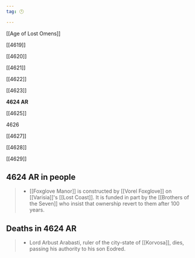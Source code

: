 ```yaml
---
tag: 🕛

---
```

[[Age of Lost Omens]]


[[4619]]

[[4620]]

[[4621]]

[[4622]]

[[4623]]

**4624 AR**

[[4625]]

4626

[[4627]]

[[4628]]

[[4629]]



## 4624 AR in people

>  - [[Foxglove Manor]] is constructed by [[Vorel Foxglove]] on [[Varisia]]'s [[Lost Coast]].  It is funded in part by the [[Brothers of the Seven]] who insist that ownership revert to them after 100 years.


## Deaths in 4624 AR

>  - Lord Arbust Arabasti, ruler of the city-state of [[Korvosa]], dies, passing his authority to his son Eodred.






